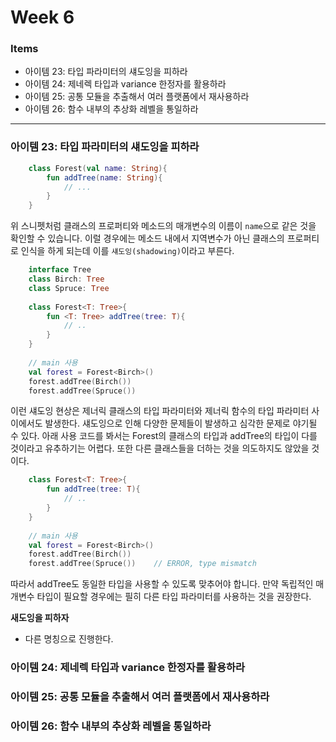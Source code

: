 # Week 6

### Items

- 아이템 23: 타입 파라미터의 섀도잉을 피하라
- 아이템 24: 제네렉 타입과 variance 한정자를 활용하라
- 아이템 25: 공통 모듈을 추출해서 여러 플랫폼에서 재사용하라
- 아이템 26: 함수 내부의 추상화 레벨을 통일하라

<hr>

### 아이템 23: 타입 파라미터의 섀도잉을 피하라 

```kotlin
    class Forest(val name: String){
    	fun addTree(name: String){
        	// ...
        }
    }
```

위 스니펫처럼 클래스의 프로퍼티와 메소드의 매개변수의 이름이 ``name``으로 같은 것을 확인할 수 있습니다. 이럴 경우에는 메소드 내에서 지역변수가 아닌 클래스의 프로퍼티로 인식을 하게 되는데 이를 ``섀도잉(shadowing)``이라고 부른다.
<br>

```kotlin
    interface Tree
    class Birch: Tree
    class Spruce: Tree
    
    class Forest<T: Tree>{
    	fun <T: Tree> addTree(tree: T){
        	// ..
        }
    }
    
    // main 사용
    val forest = Forest<Birch>()
    forest.addTree(Birch())
    forest.addTree(Spruce())
```

이런 섀도잉 현상은 제너릭 클래스의 타입 파라미터와 제너릭 함수의 타입 파라미터 사이에서도 발생한다. 섀도잉으로 인해 다양한 문제들이 발생하고 심각한 문제로 야기될 수 있다. 
아래 사용 코드를 봐서는 Forest의 클래스의 타입과 addTree의 타입이 다를 것이라고 유추하기는 어렵다. 또한 다른 클래스들을 더하는 것을 의도하지도 않았을 것이다.
<br>

```kotlin
    class Forest<T: Tree>{
    	fun addTree(tree: T){
        	// ..
        }
    }
    
    // main 사용
    val forest = Forest<Birch>()
    forest.addTree(Birch())
    forest.addTree(Spruce())	// ERROR, type mismatch
```

따라서 addTree도 동일한 타입을 사용할 수 있도록 맞추어야 합니다. 만약 독립적인 매개변수 타입이 필요할 경우에는 필히 다른 타입 파라미터를 사용하는 것을 권장한다.

**새도잉을 피하자**
- 다른 명칭으로 진행한다.

### 아이템 24: 제네렉 타입과 variance 한정자를 활용하라



### 아이템 25: 공통 모듈을 추출해서 여러 플랫폼에서 재사용하라



### 아이템 26: 함수 내부의 추상화 레벨을 통일하라
